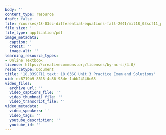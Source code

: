 ```yaml
---
body: ''
content_type: resource
draft: false
file: /courses/18-03sc-differential-equations-fall-2011/mit18_03scf11_prex3.pdf
file_size: ''
file_type: application/pdf
image_metadata:
  caption: ''
  credit: ''
  image-alt: ''
learning_resource_types:
- Online Textbook
license: https://creativecommons.org/licenses/by-nc-sa/4.0/
resourcetype: Document
title: '18.03SCF11 text: 18.03SC Unit 3 Practice Exam and Solutions'
uid: ec8719b9-8528-4c86-98de-1abb24246c68
video_files:
  archive_url: ''
  video_captions_file: ''
  video_thumbnail_file: ''
  video_transcript_file: ''
video_metadata:
  video_speakers: ''
  video_tags: ''
  youtube_description: ''
  youtube_id: ''
---
```

